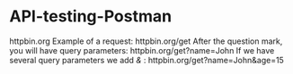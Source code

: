 # API-testing-Postman
httpbin.org
Example of a request:
httpbin.org/get
After the question mark, you will have query parameters:
httpbin.org/get?name=John
If we have several query parameters we add *&* :
httpbin.org/get?name=John&age=15
